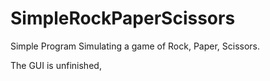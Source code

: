 # SimpleRockPaperScissors

Simple Program Simulating a game of Rock, Paper, Scissors.

The GUI is unfinished, 
